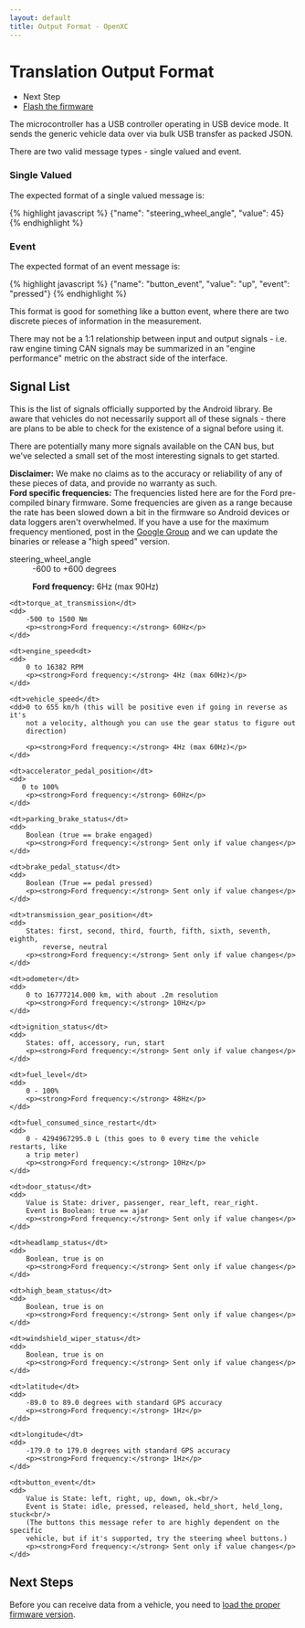 ```yaml
---
layout: default
title: Output Format - OpenXC
---
```


<div class="page-header">
    <h1>Translation Output Format</h1>
</div>

<div class="pull-right well">
    <ul class="nav nav-list">
        <li class="nav-header">Next Step</li>
        <li><a href="/vehicle-interface/firmware.html">
            Flash the firmware <i class="icon-arrow-right"></i>
        </a></li>
    </ul>
</div>

The microcontroller has a USB controller operating in USB device mode. It sends
the generic vehicle data over via bulk USB transfer as packed JSON.

There are two valid message types - single valued and event.

<div class="page-header">
    <h3>Single Valued</h3>
</div>

The expected format of a single valued message is:

{% highlight javascript %}
{"name": "steering_wheel_angle", "value": 45}
{% endhighlight %}

<div class="page-header">
    <h3>Event</h3>
</div>

The expected format of an event message is:

{% highlight javascript %}
{"name": "button_event", "value": "up", "event": "pressed"}
{% endhighlight %}

This format is good for something like a button event, where there are two
discrete pieces of information in the measurement.

<div class="alert alert-info">
There may not be a 1:1 relationship between input and output signals - i.e. raw
engine timing CAN signals may be summarized in an "engine performance" metric on
the abstract side of the interface.
</div>

<div class="page-header">
    <h2>Signal List</h2>
</div>

This is the list of signals officially supported by the Android library. Be
aware that vehicles do not necessarily support all of these signals - there are
plans to be able to check for the existence of a signal before using it.

There are potentially many more signals available on the CAN bus, but we've
selected a small set of the most interesting signals to get started.

<div class="alert">
    <strong>Disclaimer:</strong> We make no claims as to the accuracy or
    reliability of any of these pieces of data, and provide no warranty as such.
</div>

<div class="alert alert-info">
    <strong>Ford specific frequencies:</strong> The frequencies listed here are
    for the Ford pre-compiled binary firmware. Some frequencies are given as a
    range because the rate has been slowed down a bit in the firmware so Android
    devices or data loggers aren't overwhelmed. If you have a use for the
    maximum frequency mentioned, post in the <a
    href="http://groups.google.com/group/openxc">Google Group</a> and we can
    update the binaries or release a "high speed" version.
</div>

<dl>
    <dt>steering_wheel_angle</dt>
    <dd>
        -600 to +600 degrees
        <p><strong>Ford frequency:</strong> 6Hz (max 90Hz)</p>
    </dd>

    <dt>torque_at_transmission</dt>
    <dd>
        -500 to 1500 Nm
        <p><strong>Ford frequency:</strong> 60Hz</p>
    </dd>

    <dt>engine_speed<dt>
    <dd>
        0 to 16382 RPM
        <p><strong>Ford frequency:</strong> 4Hz (max 60Hz)</p>
    </dd>

    <dt>vehicle_speed</dt>
    <dd>0 to 655 km/h (this will be positive even if going in reverse as it's
        not a velocity, although you can use the gear status to figure out
        direction)

        <p><strong>Ford frequency:</strong> 4Hz (max 60Hz)</p>
    </dd>

    <dt>accelerator_pedal_position</dt>
    <dd>
       0 to 100%
        <p><strong>Ford frequency:</strong> 60Hz</p>
    </dd>

    <dt>parking_brake_status</dt>
    <dd>
        Boolean (true == brake engaged)
        <p><strong>Ford frequency:</strong> Sent only if value changes</p>
    </dd>

    <dt>brake_pedal_status</dt>
    <dd>
        Boolean (True == pedal pressed)
        <p><strong>Ford frequency:</strong> Sent only if value changes</p>
    </dd>

    <dt>transmission_gear_position</dt>
    <dd>
        States: first, second, third, fourth, fifth, sixth, seventh, eighth,
            reverse, neutral
        <p><strong>Ford frequency:</strong> Sent only if value changes</p>
    </dd>

    <dt>odometer</dt>
    <dd>
        0 to 16777214.000 km, with about .2m resolution
        <p><strong>Ford frequency:</strong> 10Hz</p>
    </dd>

    <dt>ignition_status</dt>
    <dd>
        States: off, accessory, run, start
        <p><strong>Ford frequency:</strong> Sent only if value changes</p>
    </dd>

    <dt>fuel_level</dt>
    <dd>
        0 - 100%
        <p><strong>Ford frequency:</strong> 48Hz</p>
    </dd>

    <dt>fuel_consumed_since_restart</dt>
    <dd>
        0 - 4294967295.0 L (this goes to 0 every time the vehicle restarts, like
        a trip meter)
        <p><strong>Ford frequency:</strong> 10Hz</p>
    </dd>

    <dt>door_status</dt>
    <dd>
        Value is State: driver, passenger, rear_left, rear_right.
        Event is Boolean: true == ajar
        <p><strong>Ford frequency:</strong> Sent only if value changes</p>
    </dd>

    <dt>headlamp_status</dt>
    <dd>
        Boolean, true is on
        <p><strong>Ford frequency:</strong> Sent only if value changes</p>
    </dd>

    <dt>high_beam_status</dt>
    <dd>
        Boolean, true is on
        <p><strong>Ford frequency:</strong> Sent only if value changes</p>
    </dd>

    <dt>windshield_wiper_status</dt>
    <dd>
        Boolean, true is on
        <p><strong>Ford frequency:</strong> Sent only if value changes</p>
    </dd>

    <dt>latitude</dt>
    <dd>
        -89.0 to 89.0 degrees with standard GPS accuracy
        <p><strong>Ford frequency:</strong> 1Hz</p>
    </dd>

    <dt>longitude</dt>
    <dd>
        -179.0 to 179.0 degrees with standard GPS accuracy
        <p><strong>Ford frequency:</strong> 1Hz</p>
    </dd>

    <dt>button_event</dt>
    <dd>
        Value is State: left, right, up, down, ok.<br/>
        Event is State: idle, pressed, released, held_short, held_long, stuck<br/>
        (The buttons this message refer to are highly dependent on the specific
        vehicle, but if it's supported, try the steering wheel buttons.)
        <p><strong>Ford frequency:</strong> Sent only if value changes</p>
    </dd>
</dl>

<div class="page-header">
<h2>Next Steps</h2>
</div>

Before you can receive data from a vehicle, you need to [load the proper firmware
version][firmware].

[firmware]: /vehicle-interface/firmware.html
